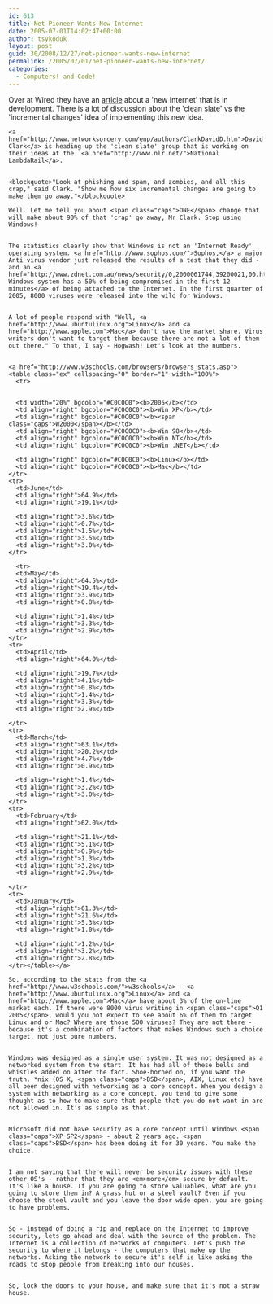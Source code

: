 ```yaml
---
id: 613
title: Net Pioneer Wants New Internet
date: 2005-07-01T14:02:47+00:00
author: tsykoduk
layout: post
guid: 30/2008/12/27/net-pioneer-wants-new-internet
permalink: /2005/07/01/net-pioneer-wants-new-internet/
categories:
  - Computers! and Code!
---
```

Over at Wired they have an <a href="http://www.wired.com/news/infrastructure/0,1377,68004,00.html?tw=wn_6techhead">article</a> about a 'new Internet' that is in development. There is a lot of discussion about the 'clean slate' vs the 'incremental changes' idea of implementing this new idea.


	<a href="http://www.networksorcery.com/enp/authors/ClarkDavidD.htm">David Clark</a> is heading up the 'clean slate' group that is working on their ideas at the  <a href="http://www.nlr.net/">National LambdaRail</a>.


	<blockquote>"Look at phishing and spam, and zombies, and all this crap," said Clark. "Show me how six incremental changes are going to make them go away."</blockquote>

	Well. Let me tell you about <span class="caps">ONE</span> change that will make about 90% of that 'crap' go away, Mr Clark. Stop using Windows!


	The statistics clearly show that Windows is not an 'Internet Ready' operating system. <a href="http://www.sophos.com/">Sophos,</a> a major Anti virus vendor just released the results of a test that they did - and an <a href="http://www.zdnet.com.au/news/security/0,2000061744,39200021,00.htm">unprotected Windows system has a 50% of being compromised in the first 12 minutes</a> of being attached to the Internet. In the first quarter of 2005, 8000 viruses were released into the wild for Windows.


	A lot of people respond with "Well, <a href="http://www.ubuntulinux.org">Linux</a> and <a href="http://www.apple.com">Mac</a> don't have the market share. Virus writers don't want to target them because there are not a lot of them out there." To that, I say - Hogwash! Let's look at the numbers.


	<a href="http://www.w3schools.com/browsers/browsers_stats.asp">
	<table class="ex" cellspacing="0" border="1" width="100%">
	  <tr>


	  <td width="20%" bgcolor="#C0C0C0"><b>2005</b></td>
	  <td align="right" bgcolor="#C0C0C0"><b>Win XP</b></td>
	  <td align="right" bgcolor="#C0C0C0"><b><span class="caps">W2000</span></b></td>
	  <td align="right" bgcolor="#C0C0C0"><b>Win 98</b></td>
	  <td align="right" bgcolor="#C0C0C0"><b>Win NT</b></td>
	  <td align="right" bgcolor="#C0C0C0"><b>Win .NET</b></td>

	  <td align="right" bgcolor="#C0C0C0"><b>Linux</b></td>
	  <td align="right" bgcolor="#C0C0C0"><b>Mac</b></td>
	</tr>
	<tr>
	  <td>June</td>
	  <td align="right">64.9%</td>
	  <td align="right">19.1%</td>

	  <td align="right">3.6%</td>
	  <td align="right">0.7%</td>
	  <td align="right">1.5%</td>
	  <td align="right">3.5%</td>
	  <td align="right">3.0%</td>
	</tr>

	  <tr>
	  <td>May</td>
	  <td align="right">64.5%</td>
	  <td align="right">19.4%</td>
	  <td align="right">3.9%</td>
	  <td align="right">0.8%</td>

	  <td align="right">1.4%</td>
	  <td align="right">3.3%</td>
	  <td align="right">2.9%</td>
	</tr>
	<tr>
	  <td>April</td>
	  <td align="right">64.0%</td>

	  <td align="right">19.7%</td>
	  <td align="right">4.1%</td>
	  <td align="right">0.8%</td>
	  <td align="right">1.4%</td>
	  <td align="right">3.3%</td>
	  <td align="right">2.9%</td>

	</tr>
	<tr>
	  <td>March</td>
	  <td align="right">63.1%</td>
	  <td align="right">20.2%</td>
	  <td align="right">4.7%</td>
	  <td align="right">0.9%</td>

	  <td align="right">1.4%</td>
	  <td align="right">3.2%</td>
	  <td align="right">3.0%</td>
	</tr>
	<tr>
	  <td>February</td>
	  <td align="right">62.0%</td>

	  <td align="right">21.1%</td>
	  <td align="right">5.1%</td>
	  <td align="right">0.9%</td>
	  <td align="right">1.3%</td>
	  <td align="right">3.2%</td>
	  <td align="right">2.9%</td>

	</tr>
	<tr>
	  <td>January</td>
	  <td align="right">61.3%</td>
	  <td align="right">21.6%</td>
	  <td align="right">5.3%</td>
	  <td align="right">1.0%</td>

	  <td align="right">1.2%</td>
	  <td align="right">3.2%</td>
	  <td align="right">2.8%</td>
	</tr></table></a>

	So, according to the stats from the <a href="http://www.w3schools.com/">w3schools</a> - <a href="http://www.ubuntulinux.org">Linux</a> and <a href="http://www.apple.com">Mac</a> have about 3% of the on-line market each. If there were 8000 virus writing in <span class="caps">Q1 2005</span>, would you not expect to see about 6% of them to target Linux and or Mac? Where are those 500 viruses? They are not there - because it's a combination of factors that makes Windows such a choice target, not just pure numbers.


	Windows was designed as a single user system. It was not designed as a networked system from the start. It has had all of these bells and whistles added on after the fact. Shoe-horned on, if you want the truth. *nix (OS X, <span class="caps">BSD</span>, AIX, Linux etc) have all been designed with networking as a core concept. When you design a system with networking as a core concept, you tend to give some thought as to how to make sure that people that you do not want in are not allowed in. It's as simple as that.


	Microsoft did not have security as a core concept until Windows <span class="caps">XP SP2</span> - about 2 years ago. <span class="caps">BSD</span> has been doing it for 30 years. You make the choice.


	I am not saying that there will never be security issues with these other OS's - rather that they are <em>more</em> secure by default. It's like a house. If you are going to store valuables, what are you going to store them in? A grass hut or a steel vault? Even if you choose the steel vault and you leave the door wide open, you are going to have problems.


	So - instead of doing a rip and replace on the Internet to improve security, lets go ahead and deal with the source of the problem. The Internet is a collection of networks of computers. Let's push the security to where it belongs - the computers that make up the networks. Asking the network to secure it's self is like asking the roads to stop people from breaking into our houses.


	So, lock the doors to your house, and make sure that it's not a straw house.
